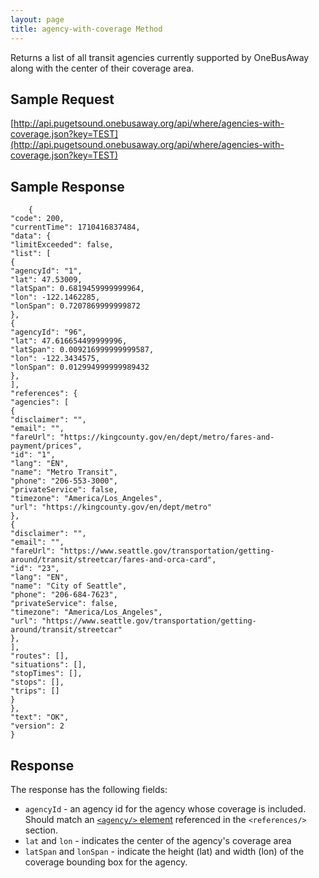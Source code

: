 ```yaml
---
layout: page
title: agency-with-coverage Method
---
```


Returns a list of all transit agencies currently supported by OneBusAway along with the center of their coverage area.

## Sample Request

[http://api.pugetsound.onebusaway.org/api/where/agencies-with-coverage.json?key=TEST](http://api.pugetsound.onebusaway.org/api/where/agencies-with-coverage.json?key=TEST)

## Sample Response

   ```
       {
"code": 200,
"currentTime": 1710416837484,
"data": {
"limitExceeded": false,
"list": [
{
"agencyId": "1",
"lat": 47.53009,
"latSpan": 0.6819459999999964,
"lon": -122.1462285,
"lonSpan": 0.7207869999999872
},
{
"agencyId": "96",
"lat": 47.616654499999996,
"latSpan": 0.009216999999999587,
"lon": -122.3434575,
"lonSpan": 0.012994999999989432
},
],
"references": {
"agencies": [
{
"disclaimer": "",
"email": "",
"fareUrl": "https://kingcounty.gov/en/dept/metro/fares-and-payment/prices",
"id": "1",
"lang": "EN",
"name": "Metro Transit",
"phone": "206-553-3000",
"privateService": false,
"timezone": "America/Los_Angeles",
"url": "https://kingcounty.gov/en/dept/metro"
},
{
"disclaimer": "",
"email": "",
"fareUrl": "https://www.seattle.gov/transportation/getting-around/transit/streetcar/fares-and-orca-card",
"id": "23",
"lang": "EN",
"name": "City of Seattle",
"phone": "206-684-7623",
"privateService": false,
"timezone": "America/Los_Angeles",
"url": "https://www.seattle.gov/transportation/getting-around/transit/streetcar"
},
],
"routes": [],
"situations": [],
"stopTimes": [],
"stops": [],
"trips": []
}
},
"text": "OK",
"version": 2
}
   ```

## Response

The response has the following fields:

* `agencyId` - an agency id for the agency whose coverage is included.  Should match an [`<agency/>` element](/api/where/elements/agency) referenced in the `<references/>` section.
* `lat` and `lon` - indicates the center of the agency's coverage area
* `latSpan` and `lonSpan` - indicate the height (lat) and width (lon) of the coverage bounding box for the agency.
